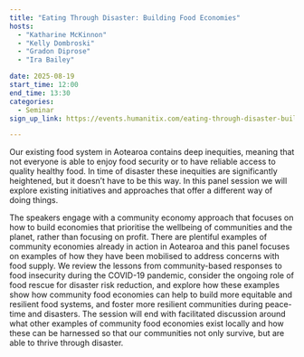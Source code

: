 ```yaml
---
title: "Eating Through Disaster: Building Food Economies"
hosts:
  - "Katharine McKinnon"
  - "Kelly Dombroski"
  - "Gradon Diprose"
  - "Ira Bailey"

date: 2025-08-19
start_time: 12:00
end_time: 13:30
categories:
  - Seminar
sign_up_link: https://events.humanitix.com/eating-through-disaster-building-food-economies/tickets

---
```


Our existing food system in Aotearoa contains deep inequities, meaning that not everyone is able to enjoy food security or to have reliable access to quality healthy food. In time of disaster these inequities are significantly heightened, but it doesn’t have to be this way. In this panel session we will explore existing initiatives and approaches that offer a different way of doing things.

The speakers engage with a community economy approach that focuses on how to build economies that prioritise the wellbeing of communities and the planet, rather than focusing on profit. There are plentiful examples of community economies already in action in Aotearoa and this panel focuses on examples of how they have been mobilised to address concerns with food supply. We review the lessons from community-based responses to food insecurity during the COVID-19 pandemic, consider the ongoing role of food rescue for disaster risk reduction, and explore how these examples show how community food economies can help to build more equitable and resilient food systems, and foster more resilient communities during peace-time and disasters. The session will end with facilitated discussion around what other examples of community food economies exist locally and how these can be harnessed so that our communities not only survive, but are able to thrive through disaster.
